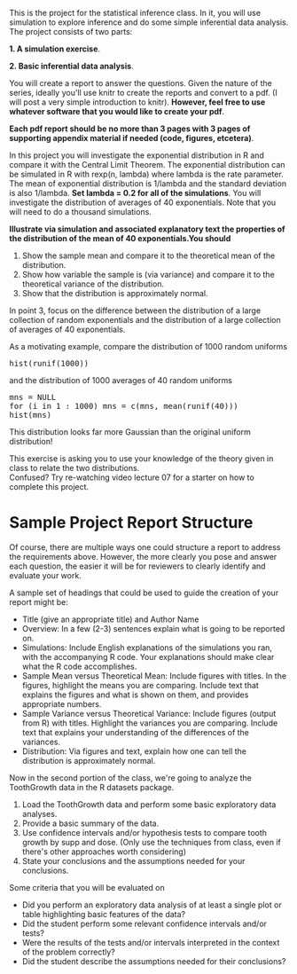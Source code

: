 This is the project for the statistical inference class. In it, you will use simulation to explore inference and do some simple inferential data analysis. The project consists of two parts:


**1. A simulation exercise**.

**2. Basic inferential data analysis**.

You will create a report to answer the questions. Given the nature of the series, ideally you'll use knitr to create the reports and convert to a pdf. (I will post a very simple introduction to knitr). **However, feel free to use whatever software that you would like to create your pdf**. 

**Each pdf report should be no more than 3 pages with 3 pages of supporting appendix material if needed (code, figures, etcetera)**.  


In this project you will investigate the exponential distribution in R and compare it with the Central Limit Theorem. The exponential distribution can be simulated in R with rexp(n, lambda) where lambda is the rate parameter. The mean of exponential distribution is 1/lambda and the standard deviation is also 1/lambda. **Set lambda = 0.2 for all of the simulations**. You will investigate the distribution of averages of 40 exponentials. Note that you will need to do a thousand simulations.

**Illustrate via simulation and associated explanatory text the properties of the distribution of the mean of 40 exponentials.You should**

1. Show the sample mean and compare it to the theoretical mean of the distribution.
2. Show how variable the sample is (via variance) and compare it to the theoretical variance of the distribution.
3. Show that the distribution is approximately normal.

In point 3, focus on the difference between the distribution of a large collection of random exponentials and the distribution of a large collection of averages of 40 exponentials. 

As a motivating example, compare the distribution of 1000 random uniforms

<pre>
hist(runif(1000))
</pre>
and the distribution of 1000 averages of 40 random uniforms
<pre>
mns = NULL
for (i in 1 : 1000) mns = c(mns, mean(runif(40)))
hist(mns)
</pre>

This distribution looks far more Gaussian than the original uniform distribution!

This exercise is asking you to use your knowledge of the theory given in class to relate the two distributions.  
Confused?  Try re-watching video lecture 07 for a starter on how to complete this project.


# Sample Project Report Structure

Of course, there are multiple ways one could structure a report to address the requirements above.  However, the more clearly you pose and answer each question, the easier it will be for reviewers to clearly identify and evaluate your work. 

A sample set of headings that could be used to guide the creation of your report might be:

* Title (give an appropriate title) and Author Name
* Overview: In a few (2-3) sentences explain what is going to be reported on.
* Simulations: Include English explanations of the simulations you ran, with the accompanying R code. Your explanations should make clear what the R code accomplishes.
* Sample Mean versus Theoretical Mean: Include figures with titles. In the figures, highlight the means you are comparing. Include text that explains the figures and what is shown on them, and provides appropriate numbers.
* Sample Variance versus Theoretical Variance: Include figures (output from R) with titles. Highlight the variances you are comparing. Include text that explains your understanding of the differences of the variances.
* Distribution: Via figures and text, explain how one can tell the distribution is approximately normal.
 

Now in the second portion of the class, we're going to analyze the ToothGrowth data in the R datasets package.
 
1. Load the ToothGrowth data and perform some basic exploratory data analyses.
2. Provide a basic summary of the data.
3.  Use confidence intervals and/or hypothesis tests to compare tooth growth by supp and dose. (Only use the techniques from class, even if there's other approaches worth considering)
4.  State your conclusions and the assumptions needed for your conclusions. 

Some criteria that you will be evaluated on

* Did you  perform an exploratory data analysis of at least a single plot or table highlighting basic features of the data?
* Did the student perform some relevant confidence intervals and/or tests?
* Were the results of the tests and/or intervals interpreted in the context of the problem correctly? 
* Did the student describe the assumptions needed for their conclusions?